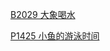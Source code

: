 [B2029 大象喝水](https://www.luogu.com.cn/problem/B2029)

[P1425 小鱼的游泳时间](https://www.luogu.com.cn/problem/P1425)